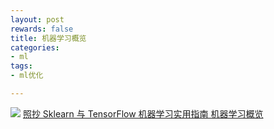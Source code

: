 ```yaml
---
layout: post
rewards: false
title: 机器学习概览
categories:
- ml
tags:
- ml优化

---
```


![](https://tva2.sinaimg.cn/large/006tNbRwgy1fwzo1cqa9lj31kw0zh0yi.jpg)
[照抄 Sklearn 与 TensorFlow 机器学习实用指南 机器学习概览](https://github.com/apachecn/hands_on_Ml_with_Sklearn_and_TF/blob/dev/docs/1.%E6%9C%BA%E5%99%A8%E5%AD%A6%E4%B9%A0%E6%A6%82%E8%A7%88.md)

